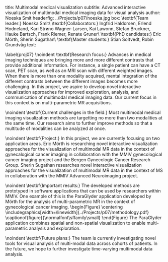 title: Multimodal medical visualization
subtitle: Advanced interactive visualization of multimodal medical imaging data for visual analysis
author: Noeska Smit
headerfig: ../Projects/p07/noeska.jpg
box: \textbf{Team leader:} Noeska Smit\\ \textbf{Collaborators:} Ingfrid Haldorsen, Erlend Hodneland, Kari Strøno Wagner-Larsen, Kai Lawonn, Stefan Bruckner, Hauke Bartsch, Frank Riemer, Renate Gruner\\ \textbf{PhD candidates:} Eric Mörth, Sherin Sugathan\\ \textbf{Master students:} Stian Soltvedt, Robin Grundvåg
text:

\label{proj07}
\noindent
\textbf{Research focus:} Advances in medical imaging techniques are bringing more and more different contrasts that provide additional information. For instance, a single patient can have a CT scan, PET scan, as well as an MRI scan with different weighted images. When there is more than one modality acquired, mental integration of the different contrasts between the different images becomes more challenging. In this project, we aspire to develop novel interactive visualization approaches for improved exploration, analysis, and communication of multimodal medical imaging data. Our current focus in this context is on multi-parametric MR acquisitions.

\noindent
\textbf{Current challenges in the field:} Most multimodal medical imaging visualization methods are targetting no more than two modalities at the same time. Our research aims to further improve methods so that a multitude of modalities can be analyzed at once.   

\noindent
\textbf{Project:} In this project, we are currently focusing on two application areas. Eric Mörth is researching novel interactive visualization approaches for the visualization of multimodal MR data in the context of gynecalogical cancer imaging in collaboration with the MMIV gynecological cancer imaging project and the Bergen Gynecologic Cancer Research Group. Sherin Sugathan researches novel interactive visualization approaches for the visualization of multimodal MR data in the context of MS in collaboration with the MMIV Advanced Neuroimaging project.

\noindent
\textbf{Important results:} The developed methods are prototyped in software applications that can be used by researchers within MMIV. One example of this is the ParaGlyder application developed by Mörth for the analysis of multi-parametric MR in the context of gynecological cancer imaging. 
\begin{Figure}
    \centering
    \includegraphics[width=\linewidth]{../Projects/p07/methodology.pdf}  
    \captionof{figure}{\normalfont\sffamily\small}
\end{Figure}
The ParaGlyder application combines spatial and non-spatial visualization to enable multi-parametric analysis and exploration.

\noindent
\textbf{Future plans:} The team is currently investigating novel tools for visual analysis of multi-modal data across cohorts of patients. In the future, we hope to further investigate time-varying multimodal data analysis.



 

 